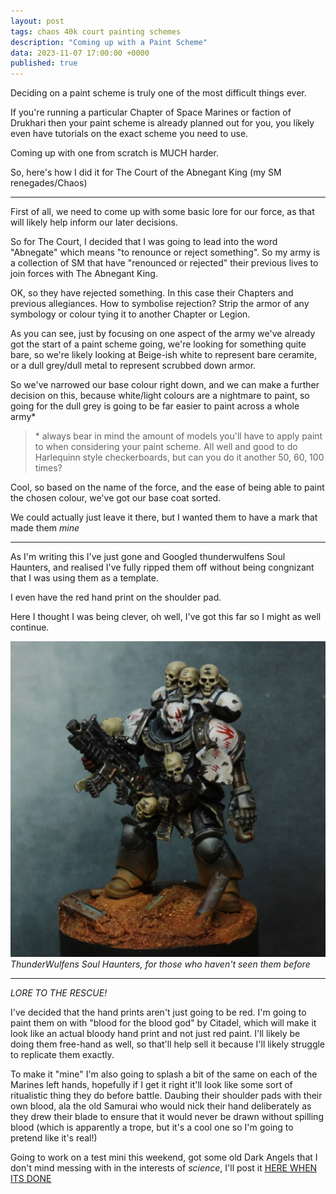 ```yaml
---
layout: post
tags: chaos 40k court painting schemes
description: "Coming up with a Paint Scheme"
data: 2023-11-07 17:00:00 +0000
published: true
---
```


Deciding on a paint scheme is truly one of the most difficult things ever.

If you're running a particular Chapter of Space Marines or faction of Drukhari then your paint scheme is already planned out for you, you likely even have tutorials on the exact scheme you need to use.

Coming up with one from scratch is MUCH harder.

So, here's how I did it for The Court of the Abnegant King (my SM renegades/Chaos)

---

First of all, we need to come up with some basic lore for our force, as that will likely help inform our later decisions.

So for The Court, I decided that I was going to lead into the word "Abnegate" which means "to renounce or reject something". So my army is a collection of SM that have "renounced or rejected" their previous lives to join forces with The Abnegant King.

OK, so they have rejected something. In this case their Chapters and previous allegiances. How to symbolise rejection? Strip the armor of any symbology or colour tying it to another Chapter or Legion.

As you can see, just by focusing on one aspect of the army we've already got the start of a paint scheme going, we're looking for something quite bare, so we're likely looking at Beige-ish white to represent bare ceramite, or a dull grey/dull metal to represent scrubbed down armor.

So we've narrowed our base colour right down, and we can make a further decision on this, because white/light colours are a nightmare to paint, so going for the dull grey is going to be far easier to paint across a whole army\*

> \* always bear in mind the amount of models you'll have to apply paint to when considering your paint scheme. All well and good to do Harlequinn style checkerboards, but can you do it another 50, 60, 100 times?

Cool, so based on the name of the force, and the ease of being able to paint the chosen colour, we've got our base coat sorted.

We could actually just leave it there, but I wanted them to have a mark that made them *mine*

---

As I'm writing this I've just gone and Googled thunderwulfens Soul Haunters, and realised I've fully ripped them off without being congnizant that I was using them as a template.

I even have the red hand print on the shoulder pad.

Here I thought I was being clever, oh well, I've got this far so I might as well continue.

![ThunderWulfens Soul Haunters](/assets/img/post_img/soul-haunter.png)
*ThunderWulfens Soul Haunters, for those who haven't seen them before*

---

*LORE TO THE RESCUE!*

I've decided that the hand prints aren't just going to be red. I'm going to paint them on with "blood for the blood god" by Citadel, which will make it look like an actual bloody hand print and not just red paint. I'll likely be doing them free-hand as well, so that'll help sell it because I'll likely struggle to replicate them exactly.

To make it "mine" I'm also going to splash a bit of the same on each of the Marines left hands, hopefully if I get it right it'll look like some sort of ritualistic thing they do before battle. Daubing their shoulder pads with their own blood, ala the old Samurai who would nick their hand deliberately as they drew their blade to ensure that it would never be drawn without spilling blood (which is apparently a trope, but it's a cool one so I'm going to pretend like it's real!)

Going to work on a test mini this weekend, got some old Dark Angels that I don't mind messing with in the interests of *science*, I'll post it [HERE WHEN ITS DONE](https://paintsplastic.com/court-test-mini)